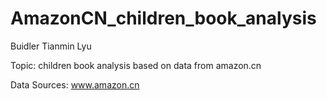 # AmazonCN_children_book_analysis
Buidler
Tianmin Lyu

Topic:
children book analysis based on data from amazon.cn

Data Sources:
www.amazon.cn

